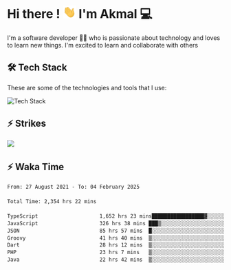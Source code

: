 # Hi there ! <img src="https://github.com/ABSphreak/ABSphreak/blob/master/gifs/Hi.gif" width="30"> I'm Akmal  💻

I'm a software developer 👨‍💻 who is passionate about technology and loves to learn new things. I'm excited to learn and collaborate with others

## 🛠️ Tech Stack

These are some of the technologies and tools that I use:

![Tech Stack](https://skillicons.dev/icons?i=typescript,nodejs,javascript,express,nest,sequelize,go,rabbitmq,python,solidity,react,vue,next,nuxtjs,webpack,vite,tailwindcss,bootstrap,css,scss,html,vercel,firebase,heroku,netlify,docker,postgresql,mongodb,redis,mysql,graphql,git,github,gitlab,vscode,figma,postman,pytorch,tensorflow,bash)

## ⚡ Strikes
![](https://github-readme-streak-stats.herokuapp.com/?user=akmalsyrf&theme=ayu-mirage&hide_border=true)

## ⚡ Waka Time
<!--START_SECTION:waka-->

```txt
From: 27 August 2021 - To: 04 February 2025

Total Time: 2,354 hrs 22 mins

TypeScript                    1,652 hrs 23 mins█████████████████▓░░░░░░░   70.18 %
JavaScript                    326 hrs 38 mins ███▒░░░░░░░░░░░░░░░░░░░░░   13.87 %
JSON                          85 hrs 57 mins  █░░░░░░░░░░░░░░░░░░░░░░░░   03.65 %
Groovy                        41 hrs 40 mins  ▒░░░░░░░░░░░░░░░░░░░░░░░░   01.77 %
Dart                          28 hrs 12 mins  ▒░░░░░░░░░░░░░░░░░░░░░░░░   01.20 %
PHP                           23 hrs 7 mins   ▒░░░░░░░░░░░░░░░░░░░░░░░░   00.98 %
Java                          22 hrs 42 mins  ▒░░░░░░░░░░░░░░░░░░░░░░░░   00.96 %
```

<!--END_SECTION:waka-->


